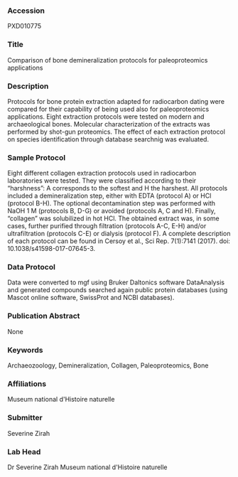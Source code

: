 ### Accession
PXD010775

### Title
Comparison of bone demineralization protocols for paleoproteomics applications

### Description
Protocols for bone protein extraction adapted for radiocarbon dating were compared for their capability of being used also for paleoproteomics applications. Eight extraction protocols were tested on modern and archaeological bones. Molecular characterization of the extracts was performed by shot-gun proteomics. The effect of each extraction protocol on species identification through database searchnig was evaluated.

### Sample Protocol
Eight different collagen extraction protocols used in radiocarbon laboratories were tested. They were classified according to their “harshness”: A corresponds to the softest and H the harshest. All protocols included a demineralization step, either with EDTA (protocol A) or HCl (protocol B-H). The optional decontamination step was performed with NaOH 1 M (protocols B, D-G) or avoided (protocols A, C and H). Finally, “collagen” was solubilized in hot HCl. The obtained extract was, in some cases, further purified through filtration (protocols A-C, E-H) and/or ultrafiltration (protocols C-E) or dialysis (protocol F).  A complete description of each protocol can be found in Cersoy et al., Sci Rep. 7(1):7141 (2017). doi: 10.1038/s41598-017-07645-3.

### Data Protocol
Data were converted to mgf using Bruker Daltonics software DataAnalysis and generated compounds searched again public protein databases (using Mascot online software, SwissProt and NCBI databases).

### Publication Abstract
None

### Keywords
Archaeozoology, Demineralization, Collagen, Paleoproteomics, Bone

### Affiliations
Museum national d'Histoire naturelle

### Submitter
Severine Zirah

### Lab Head
Dr Severine Zirah
Museum national d'Histoire naturelle


